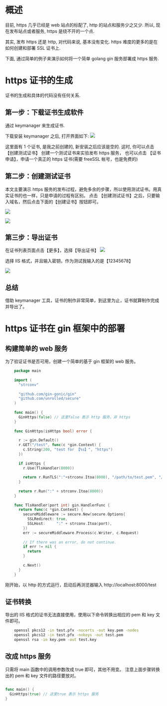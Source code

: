 # 概述
目前, https 几乎已经是 web 站点的标配了, http 的站点和服务少之又少.
所以, 现在发布站点或者服务, https 是绕不开的一个点.

其实, 发布 https 还是 http, 对代码来说, 基本没有变化.
https 难度的更多的是在如何创建和部署 SSL 证书上.

下面, 通过简单的例子来演示如何将一个简单 golang gin 服务部署成 https 服务.


# https 证书的生成
证书的生成和具体的代码没有任何关系.


## 第一步：下载证书生成软件
通过 keymanager 来生成证书.

下载安装 keymanager 之后, 打开界面如下:
![](./imgs/keymanager界面.png)

这里面有 1 个证书, 是我之前创建的, 新安装之后应该是空的.
这时, 你可以点击 【创建测试证书】 创建一个测试证书来实验发布 https 服务，
也可以点击 【证书申请】，申请一个真正的 https 证书(需要 freeSSL 帐号，也是免费的)


## 第二步：创建测试证书
本文主要演示 https 服务的发布过程，避免多余的步骤，所以使用测试证书。用真实证书的也一样，只是申请的过程有区别。
点击 【创建测试证书】之后，只要输入域名，然后点击下面的【创建证书】按钮即可。

![](./imgs/创建证书.png)

![](./imgs/创建证书2.png)

## 第三步：导出证书
在证书列表页面点击【更多】，选择【导出证书】
![](./imgs/导出证书.png)

选择 IIS 格式，并且输入密钥，作为测试我输入的是【12345678】

![](./imgs/输入密钥.png)

## 总结

借助 keymanager 工具，证书的制作非常简单，到这里为止，证书就算制作完成并导出了。

# https 证书在 gin 框架中的部署

## 构建简单的 web 服务
为了验证证书是否可用，创建一个简单的基于 gin 框架的 web 服务。

```go
    package main
    
    import (
      "strconv"
    
      "github.com/gin-gonic/gin"
      "github.com/unrolled/secure"
    )
    
    func main() {
      GinHttps(false) // 这里false 表示 http 服务，非 https
    }
    
    func GinHttps(isHttps bool) error {
    
      r := gin.Default()
      r.GET("/test", func(c *gin.Context) {
        c.String(200, "test for 【%s】", "https")
      })
    
      if isHttps {
        r.Use(TlsHandler(8000))
    
        return r.RunTLS(":"+strconv.Itoa(8000), "/path/to/test.pem", "/path/to/test.key")
      }
    
      return r.Run(":" + strconv.Itoa(8000))
    }
    
    func TlsHandler(port int) gin.HandlerFunc {
      return func(c *gin.Context) {
        secureMiddleware := secure.New(secure.Options{
          SSLRedirect: true,
          SSLHost:     ":" + strconv.Itoa(port),
        })
        err := secureMiddleware.Process(c.Writer, c.Request)
    
        // If there was an error, do not continue.
        if err != nil {
          return
        }
    
        c.Next()
      }
    }

```
刚开始，以 http 的方式运行，启动后再浏览器输入 http://localhost:8000/test


## 证书转换
导出的 IIS 格式的证书无法直接使用，使用以下命令转换出相应的 pem 和 key 文件即可。

```bash
    openssl pkcs12 -in test.pfx -nocerts -out key.pem -nodes
    openssl pkcs12 -in test.pfx -nokeys -out test.pem
    openssl rsa -in key.pem -out test.key

```

## 改成 https 服务
只需将 main 函数中的调用参数改成 true 即可，其他不用变。
注意上面步骤转换出的 pem 和 key 文件的路径要放对。
```go

func main() {
  GinHttps(true) // 这里true 表示 https 服务
}

```
